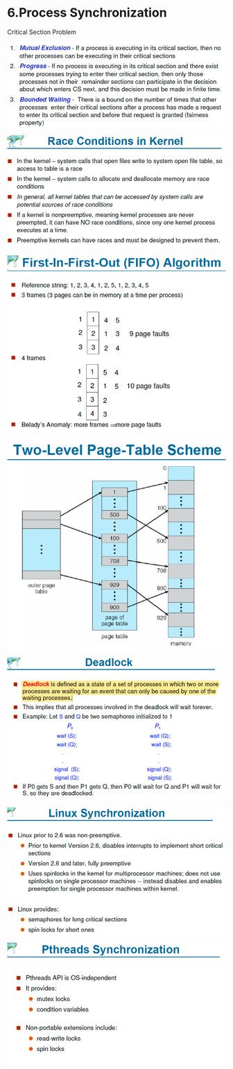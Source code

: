 # 6.Process Synchronization

Critical Section Problem 

![](../.gitbook/assets/image%20%289%29.png)

![](../.gitbook/assets/image%20%2897%29.png)

![](../.gitbook/assets/image%20%28149%29.png)

![](../.gitbook/assets/image%20%28128%29.png)

![](../.gitbook/assets/image%20%2840%29.png)

![](../.gitbook/assets/image%20%2876%29.png)

![](../.gitbook/assets/image%20%2817%29.png)

